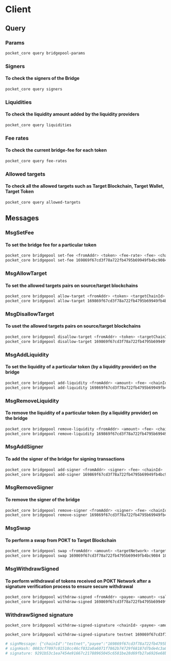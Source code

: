 # Client

## Query

### Params

```sh
pocket_core query bridgepool-params
```

### Signers

#### To check the signers of the Bridge

```sh
pocket_core query signers
```

### Liquidities

#### To check the liquidity amount added by the liquidity providers

```sh
pocket_core query liquidities
```

### Fee rates

#### To check the current bridge-fee for each token

```sh
pocket_core query fee-rates
```

### Allowed targets

#### To check all the allowed targets such as Target Blockchain, Target Wallet, Target Token

```sh
pocket_core query allowed-targets
```

## Messages

### MsgSetFee

#### To set the bridge fee for a particular token

```sh
pocket_core bridgepool set-fee <fromAddr> <token> <fee-rate> <fee> <chainId>
pocket_core bridgepool set-fee 169869f67cd3f78a722fb4795b69949fb4bc9084 upokt 100 10000 testnet
```

### MsgAllowTarget

#### To set the allowed targets pairs on source/target blockchains

```sh
pocket_core bridgepool allow-target <fromAddr> <token> <targetChainId> <targetToken> <fee> <chainId>
pocket_core bridgepool allow-target 169869f67cd3f78a722fb4795b69949fb4bc9084 upokt 137 0xa5e0829caced8ffdd4de3c43696c57f7d7a678ff 10000 testnet
```

### MsgDisallowTarget

#### To uset the allowed targets pairs on source/target blockchains

```sh
pocket_core bridgepool disallow-target <fromAddr> <token> <targetChainId> <targetToken> <fee> <chainId>
pocket_core bridgepool disallow-target 169869f67cd3f78a722fb4795b69949fb4bc9084 upokt 137 0xa5e0829caced8ffdd4de3c43696c57f7d7a678ff 10000 testnet
```

### MsgAddLiquidity

#### To set the liquidity of a particular token (by a liquidity provider) on the bridge

```sh
pocket_core bridgepool add-liquidity <fromAddr> <amount> <fee> <chainId>
pocket_core bridgepool add-liquidity 169869f67cd3f78a722fb4795b69949fb4bc9084 11111111upokt 10000 testnet
```

### MsgRemoveLiquidity

#### To remove the liquidity of a particular token (by a liquidity provider) on the bridge

```sh
pocket_core bridgepool remove-liquidity <fromAddr> <amount> <fee> <chainId>
pocket_core bridgepool remove-liquidity 169869f67cd3f78a722fb4795b69949fb4bc9084 11011upokt 10000 testnet
```

### MsgAddSigner

#### To add the signer of the bridge for signing transactions

```sh
pocket_core bridgepool add-signer <fromAddr> <signer> <fee> <chainId>
pocket_core bridgepool add-signer 169869f67cd3f78a722fb4795b69949fb4bc9084 169869f67cd3f78a722fb4795b69949fb4bc9084 10000 testnet
```

### MsgRemoveSigner

#### To remove the signer of the bridge

```sh
pocket_core bridgepool remove-signer <fromAddr> <signer> <fee> <chainId>
pocket_core bridgepool remove-signer 169869f67cd3f78a722fb4795b69949fb4bc9084 169869f67cd3f78a722fb4795b69949fb4bc9084 10000 testnet
```

### MsgSwap

#### To perform a swap from POKT to Target Blockchain

```sh
pocket_core bridgepool swap <fromAddr> <amount> <targetNetwork> <targetToken> <targetAddress> <fee> <chainId>
pocket_core bridgepool swap 169869f67cd3f78a722fb4795b69949fb4bc9084 10000000upokt 137 0xa5e0829caced8ffdd4de3c43696c57f7d7a678ff 169869f67cd3f78a722fb4795b69949fb4bc9084 10000 testnet
```

### MsgWithdrawSigned

#### To perform withdrawal of tokens received on POKT Network after a signature verification process to ensure secure withdrawal

```sh
pocket_core bridgepool withdraw-signed <fromAddr> <payee> <amount> <salt> <signature> <fee> <chainId>
pocket_core bridgepool withdraw-signed 169869f67cd3f78a722fb4795b69949fb4bc9084 169869f67cd3f78a722fb4795b69949fb4bc9084 30000000upokt "" cd2deaa3531dfcfbece6e088f28dfc650b6a57caf253b89fbfad4d3d65fa4bb5064f4272c78dc47352123d100681b43efb8f9533411ac70cbd2ebf9d77a0adfa01 10000 testnet
```

### WithdrawSigned signature

```sh
pocket_core bridgepool withdraw-signed-signature <chainId> <payee> <amount> <salt> <ethPrivateKey>

pocket_core bridgepool withdraw-signed-signature testnet 169869f67cd3f78a722fb4795b69949fb4bc9084 10000upokt "" fad9c8855b740a0b7ed4c221dbad0f33a83a49cad6b3fe8d5817ac83d38b6a19

# signMessage: {"chainId":"testnet","payee":"169869f67cd3f78a722fb4795b69949fb4bc9084","amount":{"denom":"upokt","amount":"10000"}}
# signHash: 0083cf7097c01510cc46cf032a0a6071f7862b74729f68187d7bde4c3a83e1e7
# signature: 9291b53c1ea7454e91667c21788965045c6581be28d69fb27a6926e68b0d2fb103664071ea136b50e3e8dd87ee59df32ce6819ea0ca7bb645ef51db6e2328e9a1c
```
